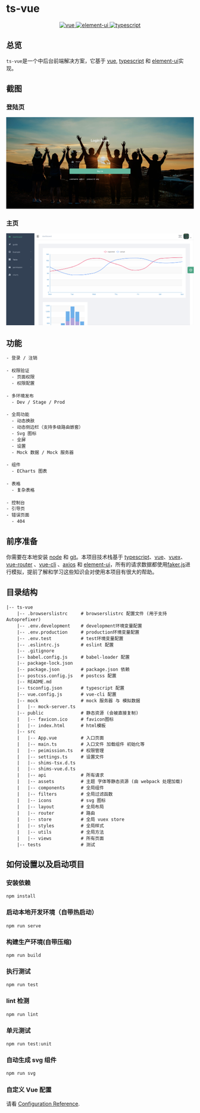  # ts-vue

<p align="center">
  <a href="https://github.com/vuejs/vue">
    <img src="https://img.shields.io/badge/vue-2.6.10-brightgreen.svg" alt="vue">
  </a>
  <a href="https://github.com/ElemeFE/element">
    <img src="https://img.shields.io/badge/element--ui-2.12.0-brightgreen.svg" alt="element-ui">
  </a>
  <a href="https://www.typescriptlang.org/">
    <img src="https://img.shields.io/badge/typescript-3.4.3-brightgreen.svg" alt="typescript">
  </a>
</p>

## 总览

`ts-vue`是一个中后台前端解决方案，它基于 [vue](https://github.com/vuejs/vue), [typescript](https://www.typescriptlang.org/) 和 [element-ui](https://github.com/ElemeFE/element)实现。

## 截图

### 登陆页

![登陆页](./demo/ts-vue-demo-01.png)

### 主页

![主页](./demo/ts-vue-demo-02.png)

## 功能

```txt
- 登录 / 注销

- 权限验证
  - 页面权限
  - 权限配置

- 多环境发布
  - Dev / Stage / Prod

- 全局功能
  - 动态换肤
  - 动态侧边栏（支持多级路由嵌套）
  - Svg 图标
  - 全屏
  - 设置
  - Mock 数据 / Mock 服务器

- 组件
  - ECharts 图表

- 表格
  - 复杂表格

- 控制台
- 引导页
- 错误页面
  - 404
```

## 前序准备

你需要在本地安装 [node](http://nodejs.org/) 和 [git](https://git-scm.com/)。本项目技术栈基于 [typescript](https://www.typescriptlang.org/)、[vue](https://cn.vuejs.org/index.html)、[vuex](https://vuex.vuejs.org/zh-cn/)、[vue-router](https://router.vuejs.org/zh-cn/) 、[vue-cli](https://github.com/vuejs/vue-cli) 、[axios](https://github.com/axios/axios) 和 [element-ui](https://github.com/ElemeFE/element)，所有的请求数据都使用[faker.js](https://github.com/Marak/Faker.js)进行模拟，提前了解和学习这些知识会对使用本项目有很大的帮助。

## 目录结构

```
|-- ts-vue
    |-- .browserslistrc     # browserslistrc 配置文件 (用于支持 Autoprefixer)
    |-- .env.development    # development环境变量配置
    |-- .env.production     # production环境变量配置
    |-- .env.test           # test环境变量配置
    |-- .eslintrc.js        # eslint 配置
    |-- .gitignore
    |-- babel.config.js     # babel-loader 配置
    |-- package-lock.json
    |-- package.json        # package.json 依赖
    |-- postcss.config.js   # postcss 配置
    |-- README.md
    |-- tsconfig.json       # typescript 配置
    |-- vue.config.js       # vue-cli 配置
    |-- mock                # mock 服务器 与 模拟数据
    |   |-- mock-server.ts
    |-- public              # 静态资源 (会被直接复制)
    |   |-- favicon.ico     # favicon图标
    |   |-- index.html      # html模板
    |-- src
    |   |-- App.vue         # 入口页面
    |   |-- main.ts         # 入口文件 加载组件 初始化等
    |   |-- peimission.ts   # 权限管理
    |   |-- settings.ts     # 设置文件
    |   |-- shims-tsx.d.ts
    |   |-- shims-vue.d.ts
    |   |-- api             # 所有请求
    |   |-- assets          # 主题 字体等静态资源 (由 webpack 处理加载)
    |   |-- components      # 全局组件
    |   |-- filters         # 全局过滤函数
    |   |-- icons           # svg 图标
    |   |-- layout          # 全局布局
    |   |-- router          # 路由
    |   |-- store           # 全局 vuex store
    |   |-- styles          # 全局样式
    |   |-- utils           # 全局方法
    |   |-- views           # 所有页面
    |-- tests               # 测试
```

## 如何设置以及启动项目

### 安装依赖

```
npm install
```

### 启动本地开发环境（自带热启动）

```
npm run serve
```

### 构建生产环境(自带压缩)

```
npm run build
```

### 执行测试

```
npm run test
```

### lint 检测

```
npm run lint
```

### 单元测试

```
npm run test:unit
```

### 自动生成 svg 组件

```bash
npm run svg
```

### 自定义 Vue 配置

请看 [Configuration Reference](https://cli.vuejs.org/config/).
